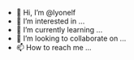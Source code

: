 - 👋 Hi, I’m @lyonelf
- 👀 I’m interested in ...
- 🌱 I’m currently learning ...
- 💞️ I’m looking to collaborate on ...
- 📫 How to reach me ...

<!---
lyonelf/lyonelf is a ✨ special ✨ repository because its `README.md` (this file) appears on your GitHub profile.
You can click the Preview link to take a look at your changes.
--->
